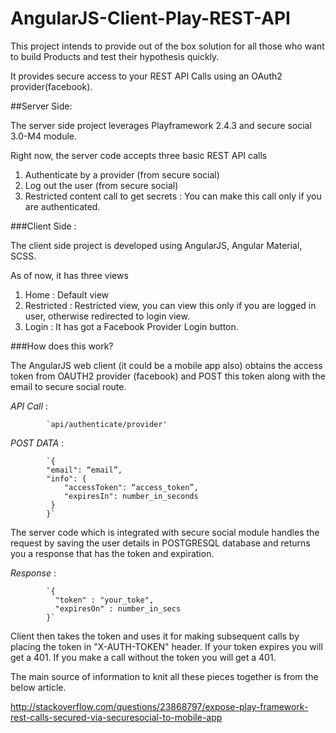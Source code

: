 # AngularJS-Client-Play-REST-API

This project intends to provide out of the box solution for all those who want to build Products and test their hypothesis quickly.

It provides secure access to your REST API Calls using an OAuth2 provider(facebook).

##Server Side:

The server side project leverages Playframework 2.4.3 and secure social 3.0-M4 module.

Right now, the server code accepts three basic REST API calls

1. Authenticate by a provider (from secure social)
2. Log out the user (from secure social)
3. Restricted content call to get secrets : You can make this call only if you are authenticated.


###Client Side :

The client side project is developed using AngularJS, Angular Material, SCSS.

As of now, it has three views

1. Home : Default view
2. Restricted : Restricted view, you can view this only if you are logged in user, otherwise redirected to login view.
3. Login : It has got a Facebook Provider Login button.

###How does this work?

The AngularJS web client (it could be a mobile app also) obtains the access token from OAUTH2 provider (facebook) and POST this token along with the email to secure social route.

 *API Call* :  
 
            `api/authenticate/provider'

*POST DATA*   :

            `{
            "email": “email”,
            "info": {
                "accessToken": “access_token”,
                "expiresIn": number_in_seconds
             }
            }`
            

 The server code which is integrated with secure social module handles the request by saving the user details in POSTGRESQL database and returns you a response that has the token and expiration.
 
 *Response* :
 
            `{
              "token" : "your_toke",
              "expiresOn" : number_in_secs
            }`
            
            
Client then takes the token and uses it for making subsequent calls by placing the token in "X-AUTH-TOKEN" header. If  your token expires you will get a 401. If you make a call without the token you will get a 401.


The main source of information to knit all these pieces together is from the below article.

http://stackoverflow.com/questions/23868797/expose-play-framework-rest-calls-secured-via-securesocial-to-mobile-app



            












